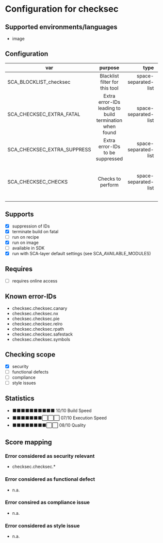 # Configuration for checksec

## Supported environments/languages

* image

## Configuration

| var | purpose | type | default |
| ------------- |:-------------:| -----:| -----:
| SCA_BLOCKLIST_checksec | Blacklist filter for this tool | space-separated-list | ""
| SCA_CHECKSEC_EXTRA_FATAL | Extra error-IDs leading to build termination when found | space-separated-list | "":
| SCA_CHECKSEC_EXTRA_SUPPRESS | Extra error-IDs to be suppressed | space-separated-list | ""
| SCA_CHECKSEC_CHECKS | Checks to perform | space-separated-list | "canary nx pie relro rpath safestack symbols"

## Supports

* [x] suppression of IDs
* [x] terminate build on fatal
* [ ] run on recipe
* [x] run on image
* [ ] available in SDK
* [x] run with SCA-layer default settings (see SCA_AVAILABLE_MODULES)

## Requires

* [ ] requires online access

## Known error-IDs

* checksec.checksec.canary
* checksec.checksec.nx
* checksec.checksec.pie
* checksec.checksec.relro
* checksec.checksec.rpath
* checksec.checksec.safestack
* checksec.checksec.symbols

## Checking scope

* [x] security
* [ ] functional defects
* [ ] compliance
* [ ] style issues

## Statistics

* ⬛⬛⬛⬛⬛⬛⬛⬛⬛⬛ 10/10 Build Speed
* ⬛⬛⬛⬛⬛⬛⬛⬜⬜⬜ 07/10 Execution Speed
* ⬛⬛⬛⬛⬛⬛⬛⬛⬜⬜ 08/10 Quality

## Score mapping

### Error considered as security relevant

* checksec.checksec.*

### Error considered as functional defect

* n.a.

### Error consired as compliance issue

* n.a.

### Error considered as style issue

* n.a.

